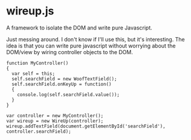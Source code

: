wireup.js
=========

A framework to isolate the DOM and write pure Javascript.

Just messing around. I don't know if I'll use this, but it's interesting. The idea is that you can write pure javascript without worrying about the DOM/view by wiring controller objects to the DOM.

    function MyController()
    {
      var self = this;
      self.searchField = new WoofTextField();
      self.searchField.onKeyUp = function()
      {
        console.log(self.searchField.value());
      }
    }

    var controller = new MyController();
    var wireup = new WireUp(controller);
    wireup.addTextField(document.getElementById('searchField'), controller.searchField);
